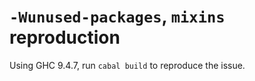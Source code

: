 # `-Wunused-packages`, `mixins` reproduction

Using GHC 9.4.7, run `cabal build` to reproduce the issue.
